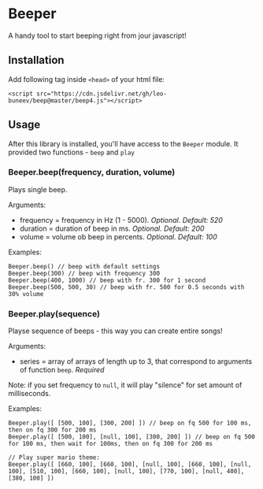 # Beeper

A handy tool to start beeping right from jour javascript!

## Installation

Add following tag inside `<head>` of your html file:

```
<script src="https://cdn.jsdelivr.net/gh/leo-buneev/beep@master/beep4.js"></script>
```

## Usage

After this library is installed, you'll have access to the `Beeper` module. It provided two functions - `beep` and `play`

### Beeper.beep(frequency, duration, volume)

Plays single beep. 

Arguments:

 - frequency = frequency in Hz (1 - 5000). _Optional. Default: 520_
 - duration = duration of beep in ms. _Optional. Default: 200_
 - volume = volume ob beep in percents. _Optional. Default: 100_

Examples:
```
Beeper.beep() // beep with default settings
Beeper.beep(300) // beep with frequency 300
Beeper.beep(400, 1000) // beep with fr. 300 for 1 second
Beeper.beep(500, 500, 30) // beep with fr. 500 for 0.5 seconds with 30% volume
```

### Beeper.play(sequence)

Playse sequence of beeps - this way you can create entire songs!

Arguments:

 - series = array of arrays of length up to 3, that correspond to arguments of function `beep`. _Required_

Note: if you set frequency to `null`, it will play "silence" for set amount of milliseconds.

Examples:
```
Beeper.play([ [500, 100], [300, 200] ]) // beep on fq 500 for 100 ms, then on fq 300 for 200 ms
Beeper.play([ [500, 100], [null, 100], [300, 200] ]) // beep on fq 500 for 100 ms, then wait for 100ms, then on fq 300 for 200 ms

// Play super mario theme:
Beeper.play([ [660, 100], [660, 100], [null, 100], [660, 100], [null, 100], [510, 100], [660, 100], [null, 100], [770, 100], [null, 400], [380, 100] ])
```
